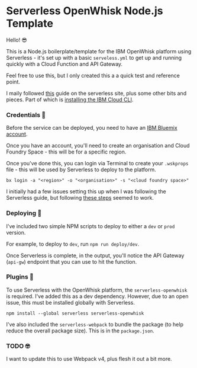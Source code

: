 # Serverless OpenWhisk Node.js Template

Hello! 😎

This is a Node.js boilerplate/template for the IBM OpenWhisk platform using Serverless - it's set up with a basic `serveless.yml` to get up and running quickly with a Cloud Function and API Gateway.

Feel free to use this, but I only created this a a quick test and reference point.

I maily followed [this](https://serverless.com/framework/docs/providers/openwhisk/guide/intro/) guide on the serverless site, plus some other bits and pieces. Part of which is [installing the IBM Cloud CLI](https://serverless.com/framework/docs/providers/openwhisk/guide/credentials#install-the-ibm-cloud-cli).

### Credentials 🔑

Before the service can be deployed, you need to have an [IBM Bluemix account](https://console.bluemix.net/registration/?target=%2Fdashboard%2Fapps).

Once you have an account, you'll need to create an organisation and Cloud Foundry Space - this will be for a specific region.

Once you've done this, you can login via Terminal to create your `.wskprops` file - this will be used by Serverless to deploy to the platform.

`bx login -a "<region>" -o "<organisation>" -s "<cloud foundry space>"`

I initially had a few issues setting this up when I was following the Serverless guide, but following [these steps](https://console.bluemix.net/openwhisk/learn/cli) seemed to work.

### Deploying 🚀

I've included two simple NPM scripts to deploy to either a `dev` or `prod` version.

For example, to deploy to `dev`, run `npm run deploy/dev`.

Once Serverless is complete, in the output, you'll notice the API Gateway (`api-gw`) endpoint that you can use to hit the function.

### Plugins 🔌

To use Serverless with the OpenWhisk platform, the `serverless-openwhisk` is required. I've added this as a dev dependency. However, due to an open issue, this must be installed globally with Serverless.

`npm install --global serverless serverless-openwhisk`

I've also included the `serverless-webpack` to bundle the package (to help reduce the overall package size). This is in the `package.json`.

### TODO 🤓

I want to update this to use Webpack v4, plus flesh it out a bit more.
